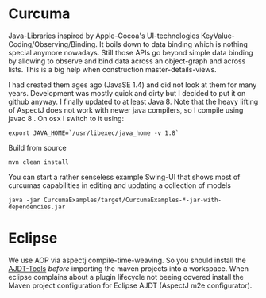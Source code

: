 # Curcuma

Java-Libraries inspired by Apple-Cocoa's UI-technologies KeyValue-Coding/Observing/Binding. It boils down to data binding which is nothing special anymore nowadays. Still those APIs go beyond simple data binding by allowing to observe and bind data across an object-graph and across lists. This is a big help when construction master-details-views.

I had created them ages ago (JavaSE 1.4) and did not look at them for many years. Development was mostly quick and dirty but I decided to put it on github anyway. I finally updated to at least Java 8. Note that the heavy lifting of AspectJ does not work with newer java compilers, so I compile using javac 8 . On osx I switch to it using: 


    export JAVA_HOME=`/usr/libexec/java_home -v 1.8`
 
 

Build from source

`mvn clean install`

You can start a rather senseless example Swing-UI that shows most of curcumas capabilities in editing and updating a collection of models


`java -jar CurcumaExamples/target/CurcumaExamples-*-jar-with-dependencies.jar`


# Eclipse
We use AOP via aspectj compile-time-weaving. So you should install the [AJDT-Tools](http://www.eclipse.org/ajdt/downloads/index.php) *before* importing the maven projects into a workspace. When eclipse complains about a plugin lifecycle not beeing covered install the Maven project configuration for Eclipse AJDT (AspectJ m2e configurator).
